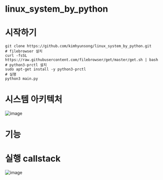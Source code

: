 # linux_system_by_python

# 시작하기 
```
git clone https://github.com/kimhyunsong/linux_system_by_python.git
# filebrowser 설치
curl -fsSL https://raw.githubusercontent.com/filebrowser/get/master/get.sh | bash
# python3-prctl 설치
sudo apt-get install -y python3-prctl
# 실행
python3 main.py
```

# 시스템 아키텍처
![image](https://github.com/kimhyunsong/linux_system_by_python/assets/87460502/9738b977-0bde-4067-98c2-ed6c9181b271)



# 기능






# 실행 callstack
![image](https://github.com/kimhyunsong/linux_system_by_python/assets/87460502/1566580f-810d-45ea-9381-ca0b33d99503)

